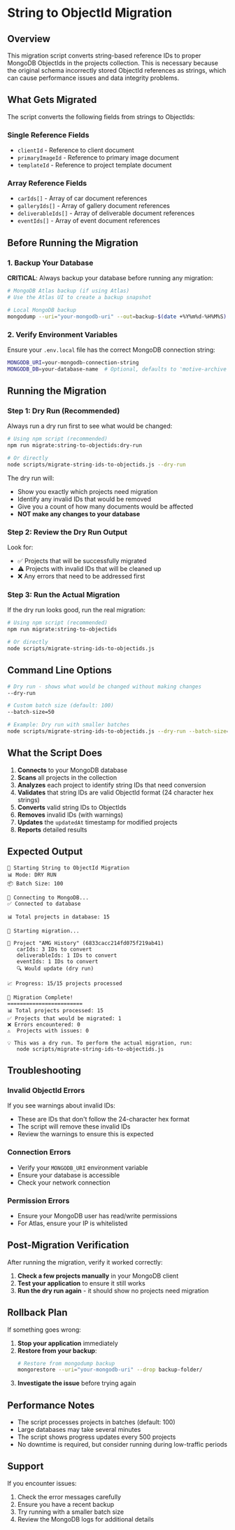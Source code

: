 # String to ObjectId Migration

## Overview

This migration script converts string-based reference IDs to proper MongoDB ObjectIds in the projects collection. This is necessary because the original schema incorrectly stored ObjectId references as strings, which can cause performance issues and data integrity problems.

## What Gets Migrated

The script converts the following fields from strings to ObjectIds:

### Single Reference Fields

- `clientId` - Reference to client document
- `primaryImageId` - Reference to primary image document
- `templateId` - Reference to project template document

### Array Reference Fields

- `carIds[]` - Array of car document references
- `galleryIds[]` - Array of gallery document references
- `deliverableIds[]` - Array of deliverable document references
- `eventIds[]` - Array of event document references

## Before Running the Migration

### 1. Backup Your Database

**CRITICAL**: Always backup your database before running any migration:

```bash
# MongoDB Atlas backup (if using Atlas)
# Use the Atlas UI to create a backup snapshot

# Local MongoDB backup
mongodump --uri="your-mongodb-uri" --out=backup-$(date +%Y%m%d-%H%M%S)
```

### 2. Verify Environment Variables

Ensure your `.env.local` file has the correct MongoDB connection string:

```bash
MONGODB_URI=your-mongodb-connection-string
MONGODB_DB=your-database-name  # Optional, defaults to 'motive-archive'
```

## Running the Migration

### Step 1: Dry Run (Recommended)

Always run a dry run first to see what would be changed:

```bash
# Using npm script (recommended)
npm run migrate:string-to-objectids:dry-run

# Or directly
node scripts/migrate-string-ids-to-objectids.js --dry-run
```

The dry run will:

- Show you exactly which projects need migration
- Identify any invalid IDs that would be removed
- Give you a count of how many documents would be affected
- **NOT make any changes to your database**

### Step 2: Review the Dry Run Output

Look for:

- ✅ Projects that will be successfully migrated
- ⚠️ Projects with invalid IDs that will be cleaned up
- ❌ Any errors that need to be addressed first

### Step 3: Run the Actual Migration

If the dry run looks good, run the real migration:

```bash
# Using npm script (recommended)
npm run migrate:string-to-objectids

# Or directly
node scripts/migrate-string-ids-to-objectids.js
```

## Command Line Options

```bash
# Dry run - shows what would be changed without making changes
--dry-run

# Custom batch size (default: 100)
--batch-size=50

# Example: Dry run with smaller batches
node scripts/migrate-string-ids-to-objectids.js --dry-run --batch-size=25
```

## What the Script Does

1. **Connects** to your MongoDB database
2. **Scans** all projects in the collection
3. **Analyzes** each project to identify string IDs that need conversion
4. **Validates** that string IDs are valid ObjectId format (24 character hex strings)
5. **Converts** valid string IDs to ObjectIds
6. **Removes** invalid IDs (with warnings)
7. **Updates** the `updatedAt` timestamp for modified projects
8. **Reports** detailed results

## Expected Output

```
🚀 Starting String to ObjectId Migration
📊 Mode: DRY RUN
📦 Batch Size: 100

🔌 Connecting to MongoDB...
✅ Connected to database

📊 Total projects in database: 15

🔄 Starting migration...

📝 Project "AMG History" (6833cacc214fd075f219ab41)
   carIds: 3 IDs to convert
   deliverableIds: 1 IDs to convert
   eventIds: 1 IDs to convert
   🔍 Would update (dry run)

📈 Progress: 15/15 projects processed

🎉 Migration Complete!
========================
📊 Total projects processed: 15
✅ Projects that would be migrated: 1
❌ Errors encountered: 0
⚠️  Projects with issues: 0

💡 This was a dry run. To perform the actual migration, run:
   node scripts/migrate-string-ids-to-objectids.js
```

## Troubleshooting

### Invalid ObjectId Errors

If you see warnings about invalid IDs:

- These are IDs that don't follow the 24-character hex format
- The script will remove these invalid IDs
- Review the warnings to ensure this is expected

### Connection Errors

- Verify your `MONGODB_URI` environment variable
- Ensure your database is accessible
- Check your network connection

### Permission Errors

- Ensure your MongoDB user has read/write permissions
- For Atlas, ensure your IP is whitelisted

## Post-Migration Verification

After running the migration, verify it worked correctly:

1. **Check a few projects manually** in your MongoDB client
2. **Test your application** to ensure it still works
3. **Run the dry run again** - it should show no projects need migration

## Rollback Plan

If something goes wrong:

1. **Stop your application** immediately
2. **Restore from your backup**:
   ```bash
   # Restore from mongodump backup
   mongorestore --uri="your-mongodb-uri" --drop backup-folder/
   ```
3. **Investigate the issue** before trying again

## Performance Notes

- The script processes projects in batches (default: 100)
- Large databases may take several minutes
- The script shows progress updates every 500 projects
- No downtime is required, but consider running during low-traffic periods

## Support

If you encounter issues:

1. Check the error messages carefully
2. Ensure you have a recent backup
3. Try running with a smaller batch size
4. Review the MongoDB logs for additional details
